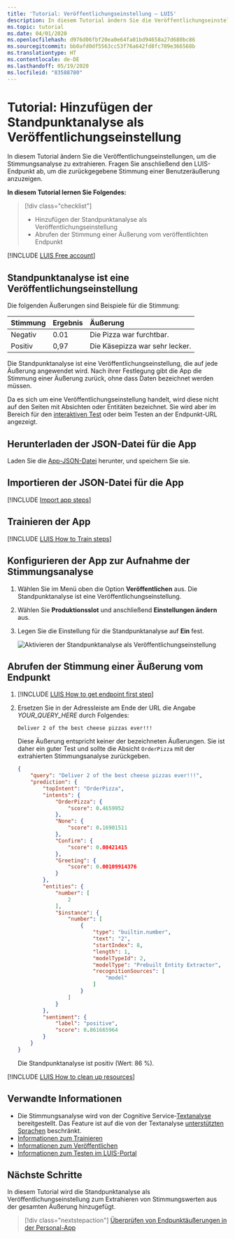 ```yaml
---
title: 'Tutorial: Veröffentlichungseinstellung – LUIS'
description: In diesem Tutorial ändern Sie die Veröffentlichungseinstellungen, um bessere Vorhersagen zu erzielen.
ms.topic: tutorial
ms.date: 04/01/2020
ms.openlocfilehash: d976d06fbf20ea0e64fa01bd94658a27d680bc86
ms.sourcegitcommit: bb0afd0df5563cc53f76a642fd8fc709e366568b
ms.translationtype: HT
ms.contentlocale: de-DE
ms.lasthandoff: 05/19/2020
ms.locfileid: "83588780"
---
```

# <a name="tutorial--add-sentiment-analysis-as-a-publishing-setting"></a>Tutorial:  Hinzufügen der Standpunktanalyse als Veröffentlichungseinstellung

In diesem Tutorial ändern Sie die Veröffentlichungseinstellungen, um die Stimmungsanalyse zu extrahieren. Fragen Sie anschließend den LUIS-Endpunkt ab, um die zurückgegebene Stimmung einer Benutzeräußerung anzuzeigen.

**In diesem Tutorial lernen Sie Folgendes:**

<!-- green checkmark -->
> [!div class="checklist"]
> * Hinzufügen der Standpunktanalyse als Veröffentlichungseinstellung
> * Abrufen der Stimmung einer Äußerung vom veröffentlichten Endpunkt

[!INCLUDE [LUIS Free account](../../../includes/cognitive-services-luis-free-key-short.md)]

## <a name="sentiment-analysis-is-a-publish-setting"></a>Standpunktanalyse ist eine Veröffentlichungseinstellung

Die folgenden Äußerungen sind Beispiele für die Stimmung:

|Stimmung|Ergebnis|Äußerung|
|:--|:--|:--|
|Negativ|0.01 |Die Pizza war furchtbar.|
|Positiv|0,97 |Die Käsepizza war sehr lecker.|

Die Standpunktanalyse ist eine Veröffentlichungseinstellung, die auf jede Äußerung angewendet wird. Nach ihrer Festlegung gibt die App die Stimmung einer Äußerung zurück, ohne dass Daten bezeichnet werden müssen.

Da es sich um eine Veröffentlichungseinstellung handelt, wird diese nicht auf den Seiten mit Absichten oder Entitäten bezeichnet. Sie wird aber im Bereich für den [interaktiven Test](luis-interactive-test.md#view-sentiment-results) oder beim Testen an der Endpunkt-URL angezeigt.

## <a name="download-json-file-for-app"></a>Herunterladen der JSON-Datei für die App

Laden Sie die [App-JSON-Datei](https://raw.githubusercontent.com/Azure-Samples/cognitive-services-language-understanding/master/documentation-samples/tutorials/machine-learned-entity/pizza-tutorial-with-entities.json) herunter, und speichern Sie sie.

## <a name="import-json-file-for-app"></a>Importieren der JSON-Datei für die App

[!INCLUDE [Import app steps](includes/import-app-steps.md)]

## <a name="train-the-app"></a>Trainieren der App

[!INCLUDE [LUIS How to Train steps](includes/howto-train.md)]

## <a name="configure-app-to-include-sentiment-analysis"></a>Konfigurieren der App zur Aufnahme der Stimmungsanalyse

1. Wählen Sie im Menü oben die Option **Veröffentlichen** aus. Die Standpunktanalyse ist eine Veröffentlichungseinstellung.

1. Wählen Sie **Produktionsslot** und anschließend **Einstellungen ändern** aus.
1. Legen Sie die Einstellung für die Standpunktanalyse auf **Ein** fest.

    ![Aktivieren der Standpunktanalyse als Veröffentlichungseinstellung](./media/luis-quickstart-intent-and-sentiment-analysis/select-sentiment-publishing-setting.png)

## <a name="get-the-sentiment-of-an-utterance-from-the-endpoint"></a>Abrufen der Stimmung einer Äußerung vom Endpunkt

1. [!INCLUDE [LUIS How to get endpoint first step](includes/howto-get-endpoint.md)]

1. Ersetzen Sie in der Adressleiste am Ende der URL die Angabe _YOUR_QUERY_HERE_ durch Folgendes:

    `Deliver 2 of the best cheese pizzas ever!!!`

    Diese Äußerung entspricht keiner der bezeichneten Äußerungen. Sie ist daher ein guter Test und sollte die Absicht `OrderPizza` mit der extrahierten Stimmungsanalyse zurückgeben.

    ```json
    {
        "query": "Deliver 2 of the best cheese pizzas ever!!!",
        "prediction": {
            "topIntent": "OrderPizza",
            "intents": {
                "OrderPizza": {
                    "score": 0.4659952
                },
                "None": {
                    "score": 0.16901511
                },
                "Confirm": {
                    "score": 0.00421415
                },
                "Greeting": {
                    "score": 0.00109914376
                }
            },
            "entities": {
                "number": [
                    2
                ],
                "$instance": {
                    "number": [
                        {
                            "type": "builtin.number",
                            "text": "2",
                            "startIndex": 8,
                            "length": 1,
                            "modelTypeId": 2,
                            "modelType": "Prebuilt Entity Extractor",
                            "recognitionSources": [
                                "model"
                            ]
                        }
                    ]
                }
            },
            "sentiment": {
                "label": "positive",
                "score": 0.861665964
            }
        }
    }
    ```

    Die Standpunktanalyse ist positiv (Wert: 86 %).

[!INCLUDE [LUIS How to clean up resources](includes/quickstart-tutorial-cleanup-resources.md)]

## <a name="related-information"></a>Verwandte Informationen

* Die Stimmungsanalyse wird von der Cognitive Service-[Textanalyse](../Text-Analytics/index.yml) bereitgestellt. Das Feature ist auf die von der Textanalyse [unterstützten Sprachen](luis-language-support.md#languages-supported) beschränkt.
* [Informationen zum Trainieren](luis-how-to-train.md)
* [Informationen zum Veröffentlichen](luis-how-to-publish-app.md)
* [Informationen zum Testen im LUIS-Portal](luis-interactive-test.md)


## <a name="next-steps"></a>Nächste Schritte
In diesem Tutorial wird die Standpunktanalyse als Veröffentlichungseinstellung zum Extrahieren von Stimmungswerten aus der gesamten Äußerung hinzugefügt.

> [!div class="nextstepaction"]
> [Überprüfen von Endpunktäußerungen in der Personal-App](luis-tutorial-review-endpoint-utterances.md)

